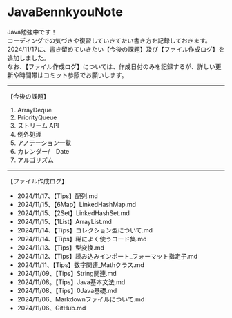 # JavaBennkyouNote
Java勉強中です！  
コーディングでの気づきや復習していきてたい書き方を記録しておきます。  
2024/11/17に、書き留めていきたい【今後の課題】及び【ファイル作成ログ】を追加しました。  
なお、【ファイル作成ログ】については、作成日付のみを記録するが、詳しい更新や時間帯はコミット参照でお願いします。

***************************************************************************
【今後の課題】
1. ArrayDeque
2. PriorityQueue
3. ストリーム API
4. 例外処理
5. アノテーション一覧
6. カレンダー/　Date
7. アルゴリズム

***************************************************************************
【ファイル作成ログ】
* 2024/11/17、【Tips】配列.md
* 2024/11/15、【6Map】LinkedHashMap.md
* 2024/11/15、【2Set】LinkedHashSet.md
* 2024/11/15、【1List】ArrayList.md
* 2024/11/14、【Tips】コレクション型について.md
* 2024/11/14、【Tips】稀によく使うコード集.md
* 2024/11/13、【Tips】型変換.md
* 2024/11/12、【Tips】読み込みインポート_フォーマット指定子.md
* 2024/11/11、【Tips】数字関連_Mathクラス.md
* 2024/11/09、【Tips】String関連.md
* 2024/11/08。【Tips】Java基本文法.md
* 2024/11/08、【Tips】0Java基礎.md
* 2024/11/06、Markdownファイルについて.md
* 2024/11/06、GitHub.md
